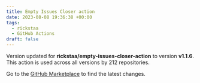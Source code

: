 ```yaml
---
title: Empty Issues Closer action
date: 2023-08-08 19:36:38 +00:00
tags:
  - rickstaa
  - GitHub Actions
draft: false
---
```



Version updated for **rickstaa/empty-issues-closer-action** to version **v1.1.6**.
This action is used across all versions by 212 repositories.

Go to the [GitHub Marketplace](https://github.com/marketplace/actions/empty-issues-closer-action) to find the latest changes.
